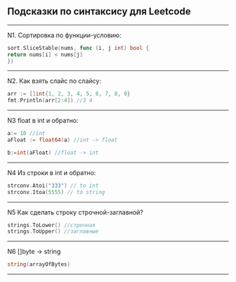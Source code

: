 ## Подсказки по синтаксису для Leetcode
___

N1. Сортировка по функции-условию:

```go
sort.SliceStable(nums, func (i, j int) bool {
return nums[i] < nums[j]
})
```
___
N2. Как взять слайс по слайсу:

```go
arr := []int{1, 2, 3, 4, 5, 6, 7, 8, 9}
fmt.Println(arr[2:4]) //3 4
```
___
N3
float в int и обратно:

```go
a:= 10 //int
aFloat := float64(a) //int -> float

b:=int(aFloat) //float -> int
```
___
N4 Из строки в int и обратно:

```go
strconv.Atoi("333") // to int
strconv.Itoa(5555) // to string
```
___
N5
Как сделать строку строчной-заглавной?

```go
strings.ToLower() //строчная
strings.ToUpper() //заглавные
```
___
N6
[]byte -> string

```go
string(arrayOfBytes)
```
___

